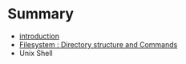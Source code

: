 # Summary

* [introduction](README.md)
* [Filesystem : Directory structure and Commands](filesystem__directory_structure_and_commands.md)
* Unix Shell


